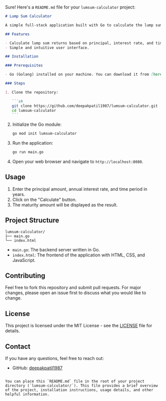 Sure! Here's a `README.md` file for your `lumsum-calculator` project:

````markdown
# Lump Sum Calculator

A simple full-stack application built with Go to calculate the lump sum return on an investment in India.

## Features

- Calculate lump sum returns based on principal, interest rate, and time period.
- Simple and intuitive user interface.

## Installation

### Prerequisites

- Go (Golang) installed on your machine. You can download it from [here](https://golang.org/dl/).

### Steps

1. Clone the repository:

   ```sh
   git clone https://github.com/deepakpatil1987/lumsum-calculator.git
   cd lumsum-calculator
   ```
````

2. Initialize the Go module:

   ```sh
   go mod init lumsum-calculator
   ```

3. Run the application:

   ```sh
   go run main.go
   ```

4. Open your web browser and navigate to `http://localhost:8080`.

## Usage

1. Enter the principal amount, annual interest rate, and time period in years.
2. Click on the "Calculate" button.
3. The maturity amount will be displayed as the result.

## Project Structure

```
lumsum-calculator/
├── main.go
└── index.html
```

- `main.go`: The backend server written in Go.
- `index.html`: The frontend of the application with HTML, CSS, and JavaScript.

## Contributing

Feel free to fork this repository and submit pull requests. For major changes, please open an issue first to discuss what you would like to change.

## License

This project is licensed under the MIT License - see the [LICENSE](LICENSE) file for details.

## Contact

If you have any questions, feel free to reach out:

- GitHub: [deepakpatil1987](https://github.com/deepakpatil1987)

```

You can place this `README.md` file in the root of your project directory (`lumsum-calculator/`). This file provides a brief overview of the project, installation instructions, usage details, and other helpful information.
```
